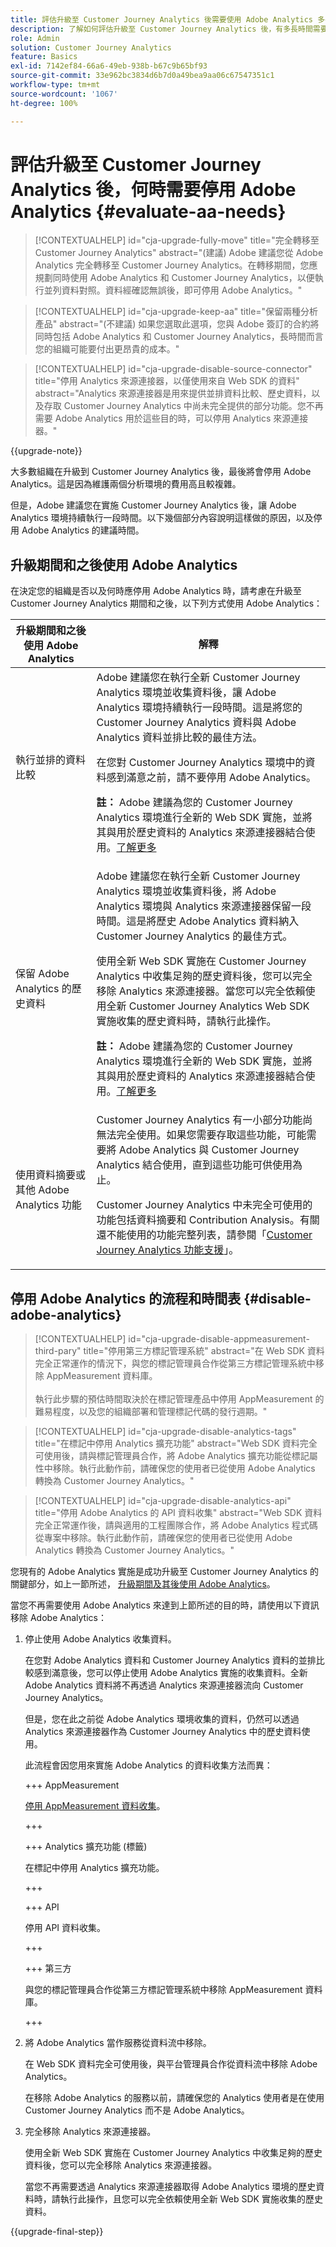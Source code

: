 ```yaml
---
title: 評估升級至 Customer Journey Analytics 後需要使用 Adobe Analytics 多長的時間
description: 了解如何評估升級至 Customer Journey Analytics 後，有多長時間需要使用 Adobe Analytics
role: Admin
solution: Customer Journey Analytics
feature: Basics
exl-id: 7142ef84-66a6-49eb-938b-b67c9b65bf93
source-git-commit: 33e962bc3834d6b7d0a49bea9aa06c67547351c1
workflow-type: tm+mt
source-wordcount: '1067'
ht-degree: 100%

---
```


# 評估升級至 Customer Journey Analytics 後，何時需要停用 Adobe Analytics {#evaluate-aa-needs}

<!-- markdownlint-disable MD034 -->

>[!CONTEXTUALHELP]
>id="cja-upgrade-fully-move"
>title="完全轉移至 Customer Journey Analytics"
>abstract="(建議) Adobe 建議您從 Adobe Analytics 完全轉移至 Customer Journey Analytics。在轉移期間，您應規劃同時使用 Adobe Analytics 和 Customer Journey Analytics，以便執行並列資料對照。資料經確認無誤後，即可停用 Adobe Analytics。"

<!-- markdownlint-enable MD034 -->

<!-- markdownlint-disable MD034 -->

>[!CONTEXTUALHELP]
>id="cja-upgrade-keep-aa"
>title="保留兩種分析產品"
>abstract="(不建議) 如果您選取此選項，您與 Adobe 簽訂的合約將同時包括 Adobe Analytics 和 Customer Journey Analytics，長時間而言您的組織可能要付出更昂貴的成本。"

<!-- markdownlint-enable MD034 -->

<!-- markdownlint-disable MD034 -->

>[!CONTEXTUALHELP]
>id="cja-upgrade-disable-source-connector"
>title="停用 Analytics 來源連接器，以僅使用來自 Web SDK 的資料"
>abstract="Analytics 來源連接器是用來提供並排資料比較、歷史資料，以及存取 Customer Journey Analytics 中尚未完全提供的部分功能。您不再需要 Adobe Analytics 用於這些目的時，可以停用 Analytics 來源連接器。"

<!-- markdownlint-enable MD034 -->

{{upgrade-note}}

大多數組織在升級到 Customer Journey Analytics 後，最後將會停用 Adob&#x200B;&#x200B;e Analytics。這是因為維護兩個分析環境的費用高且較複雜。

但是，Adobe 建議您在實施 Customer Journey Analytics 後，讓 Adob&#x200B;&#x200B;e Analytics 環境持續執行一段時間。以下幾個部分內容說明這樣做的原因，以及停用 Adob&#x200B;&#x200B;e Analytics 的建議時間。

## 升級期間和之後使用 Adob&#x200B;&#x200B;e Analytics

在決定您的組織是否以及何時應停用 Adob&#x200B;&#x200B;e Analytics 時，請考慮在升級至 Customer Journey Analytics 期間和之後，以下列方式使用 Adob&#x200B;&#x200B;e Analytics：

| 升級期間和之後使用 Adob&#x200B;&#x200B;e Analytics | 解釋 |
|---------|----------|
| 執行並排的資料比較 | Adobe 建議您在執行全新 Customer Journey Analytics 環境並收集資料後，讓 Adob&#x200B;&#x200B;e Analytics 環境持續執行一段時間。這是將您的 Customer Journey Analytics 資料與 Adob&#x200B;&#x200B;e Analytics 資料並排比較的最佳方法。<p>在您對 Customer Journey Analytics 環境中的資料感到滿意之前，請不要停用 Adob&#x200B;&#x200B;e Analytics。</p><p>**註：**  Adobe 建議為您的 Customer Journey Analytics 環境進行全新的 Web SDK 實施，並將其與用於歷史資料的 Analytics 來源連接器結合使用。[了解更多](/help/getting-started/cja-upgrade/cja-upgrade-recommendations.md)</p> |
| 保留 Adobe Analytics 的歷史資料 | Adobe 建議您在執行全新 Customer Journey Analytics 環境並收集資料後，將 Adob&#x200B;&#x200B;e Analytics 環境與 Analytics 來源連接器保留一段時間。這是將歷史 Adob&#x200B;&#x200B;e Analytics 資料納入 Customer Journey Analytics 的最佳方式。<p>使用全新 Web SDK 實施在 Customer Journey Analytics 中收集足夠的歷史資料後，您可以完全移除 Analytics 來源連接器。當您可以完全依賴使用全新 Customer Journey Analytics Web SDK 實施收集的歷史資料時，請執行此操作。</p><p>**註：**  Adobe 建議為您的 Customer Journey Analytics 環境進行全新的 Web SDK 實施，並將其與用於歷史資料的 Analytics 來源連接器結合使用。[了解更多](/help/getting-started/cja-upgrade/cja-upgrade-recommendations.md)</p> |
| 使用資料摘要或其他 Adob&#x200B;&#x200B;e Analytics 功能 | Customer Journey Analytics 有一小部分功能尚無法完全使用。如果您需要存取這些功能，可能需要將 Adob&#x200B;&#x200B;e Analytics 與 Customer Journey Analytics 結合使用，直到這些功能可供使用為止。 <p>Customer Journey Analytics 中未完全可使用的功能包括資料摘要和 Contribution Analysis。有關還不能使用的功能完整列表，請參閱「[Customer Journey Analytics 功能支援](/help/getting-started/aa-vs-cja/cja-aa.md)」。</p> |

## 停用 Adobe Analytics 的流程和時間表 {#disable-adobe-analytics}

<!-- markdownlint-disable MD034 -->

>[!CONTEXTUALHELP]
>id="cja-upgrade-disable-appmeasurement-third-pary"
>title="停用第三方標記管理系統"
>abstract="在 Web SDK 資料完全正常運作的情況下，與您的標記管理員合作從第三方標記管理系統中移除 AppMeasurement 資料庫。<br><br>執行此步驟的預估時間取決於在標記管理產品中停用 AppMeasurement 的難易程度，以及您的組織部署和管理標記代碼的發行週期。"

<!-- markdownlint-enable MD034 -->

<!-- markdownlint-disable MD034 -->

>[!CONTEXTUALHELP]
>id="cja-upgrade-disable-analytics-tags"
>title="在標記中停用 Analytics 擴充功能"
>abstract="Web SDK 資料完全可使用後，請與標記管理員合作，將 Adobe Analytics 擴充功能從標記屬性中移除。執行此動作前，請確保您的使用者已從使用 Adobe Analytics 轉換為 Customer Journey Analytics。"

<!-- markdownlint-enable MD034 -->

<!-- markdownlint-disable MD034 -->

>[!CONTEXTUALHELP]
>id="cja-upgrade-disable-analytics-api"
>title="停用 Adobe Analytics 的 API 資料收集"
>abstract="Web SDK 資料完全正常運作後，請與適用的工程團隊合作，將 Adobe Analytics 程式碼從專案中移除。執行此動作前，請確保您的使用者已從使用 Adobe Analytics 轉換為 Customer Journey Analytics。"

<!-- markdownlint-enable MD034 -->

您現有的 Adob&#x200B;&#x200B;e Analytics 實施是成功升級至 Customer Journey Analytics 的關鍵部分，如上一節所述， [升級期間及其後使用 Adob&#x200B;&#x200B;e Analytics](#uses-of-adobe-analytics-during-and-after-an-upgrade)。

當您不再需要使用 Adob&#x200B;&#x200B;e Analytics 來達到上節所述的目的時，請使用以下資訊移除 Adob&#x200B;&#x200B;e Analytics：

1. 停止使用 Adob&#x200B;&#x200B;e Analytics 收集資料。

   在您對 Adob&#x200B;&#x200B;e Analytics 資料和 Customer Journey Analytics 資料的並排比較感到滿意後，您可以停止使用 Adob&#x200B;&#x200B;e Analytics 實施的收集資料。全新 Adob&#x200B;&#x200B;e Analytics 資料將不再透過 Analytics 來源連接器流向 Customer Journey Analytics。

   但是，您在此之前從 Adob&#x200B;&#x200B;e Analytics 環境收集的資料，仍然可以透過 Analytics 來源連接器作為 Customer Journey Analytics 中的歷史資料使用。

   此流程會因您用來實施 Adob&#x200B;&#x200B;e Analytics 的資料收集方法而異：

   +++ AppMeasurement

   [停用 AppMeasurement 資料收集](/help/getting-started/cja-upgrade/cja-upgrade-disable-appmeasurement.md)。

   +++

   +++ Analytics 擴充功能 (標籤)

   在標記中停用 Analytics 擴充功能。

   +++

   +++ API

   停用 API 資料收集。

   +++

   +++ 第三方

   與您的標記管理員合作從第三方標記管理系統中移除 AppMeasurement 資料庫。

   +++

1. 將 Adobe Analytics 當作服務從資料流中移除。

   在 Web SDK 資料完全可使用後，與平台管理員合作從資料流中移除 Adob&#x200B;&#x200B;e Analytics。

   在移除 Adob&#x200B;&#x200B;e Analytics 的服務以前，請確保您的 Analytics 使用者是在使用 Customer Journey Analytics 而不是 Adob&#x200B;&#x200B;e Analytics。

1. 完全移除 Analytics 來源連接器。

   使用全新 Web SDK 實施在 Customer Journey Analytics 中收集足夠的歷史資料後，您可以完全移除 Analytics 來源連接器。

   當您不再需要透過 Analytics 來源連接器取得 Adob&#x200B;&#x200B;e Analytics 環境的歷史資料時，請執行此操作，且您可以完全依賴使用全新 Web SDK 實施收集的歷史資料。

{{upgrade-final-step}}

